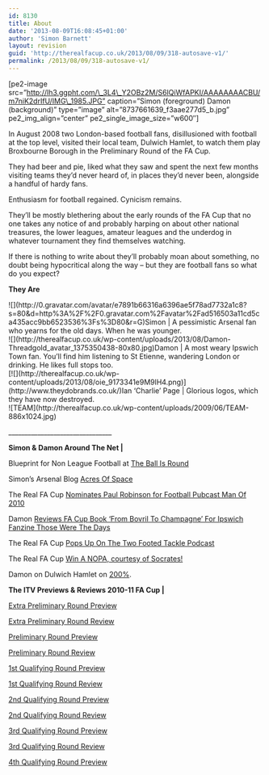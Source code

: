 ```yaml
---
id: 8130
title: About
date: '2013-08-09T16:08:45+01:00'
author: 'Simon Barnett'
layout: revision
guid: 'http://therealfacup.co.uk/2013/08/09/318-autosave-v1/'
permalink: /2013/08/09/318-autosave-v1/
---
```


\[pe2-image src=”http://lh3.ggpht.com/\_3L4\_Y2OBz2M/S6lQiWfAPKI/AAAAAAAACBU/m7niK2drIfU/IMG\_1985.JPG” caption=”Simon (foreground) Damon (background)” type=”image” alt=”8737661639\_f3aae277d5\_b.jpg” pe2\_img\_align=”center” pe2\_single\_image\_size=”w600″\]

In August 2008 two London-based football fans, disillusioned with football at the top level, visited their local team, Dulwich Hamlet, to watch them play Broxbourne Borough in the Preliminary Round of the FA Cup.

They had beer and pie, liked what they saw and spent the next few months visiting teams they’d never heard of, in places they’d never been, alongside a handful of hardy fans.

Enthusiasm for football regained. Cynicism remains.

They’ll be mostly blethering about the early rounds of the FA Cup that no one takes any notice of and probably harping on about other national treasures, the lower leagues, amateur leagues and the underdog in whatever tournament they find themselves watching.

If there is nothing to write about they’ll probably moan about something, no doubt being hypocritical along the way – but they are football fans so what do you expect?

**They Are**

<div class="about-profile">![](http://0.gravatar.com/avatar/e7891b66316a6396ae5f78ad7732a1c8?s=80&d=http%3A%2F%2F0.gravatar.com%2Favatar%2Fad516503a11cd5ca435acc9bb6523536%3Fs%3D80&r=G)Simon | A pessimistic Arsenal fan who yearns for the old days. When he was younger.

</div><div class="about-profile">![](http://therealfacup.co.uk/wp-content/uploads/2013/08/Damon-Threadgold_avatar_1375350438-80x80.jpg)Damon | A most weary Ipswich Town fan. You’ll find him listening to St Etienne, wandering London or drinking. He likes full stops too.

</div><div class="about-profile">[![](http://therealfacup.co.uk/wp-content/uploads/2013/08/oie_9173341e9M9lH4.png)](http://www.theydobrands.co.uk/)Ian ‘Charlie’ Page | Glorious logos, which they have now destroyed.

</div>![TEAM](http://therealfacup.co.uk/wp-content/uploads/2009/06/TEAM-886x1024.jpg)

\_\_\_\_\_\_\_\_\_\_\_\_\_\_\_\_\_\_\_\_\_\_\_\_\_\_\_\_\_\_\_\_

**Simon &amp; Damon Around The Net |**

Blueprint for Non League Football at [The Ball Is Round](http://theballisround.co.uk/2013/06/18/the-blueprint-for-the-future-of-non-league-football-lets-shake-up-the-fa-cup/)

Simon’s Arsenal Blog [Acres Of Space](http://acresofspace.co.uk/)

The Real FA Cup [Nominates Paul Robinson for Football Pubcast Man Of 2010](http://footballpubcast.clubfans.co.uk/2010/12/18/men-of-2010-paul-robinson/)

Damon [Reviews FA Cup Book ‘From Bovril To Champagne’ For Ipswich Fanzine Those Were The Days](http://www.twtd.co.uk/news.php?storyid=16953)

The Real FA Cup [Pops Up On The Two Footed Tackle Podcast](http://twofootedtackle.com/podcast/tft-podcast-ep-66-lee-harvey/)

The Real FA Cup [Win A NOPA, courtesy of Socrates!](http://s.ocrat.es/?p=315)

Damon on Dulwich Hamlet on [200%](http://twohundredpercent.net/?p=21642).

**The ITV Previews &amp; Reviews 2010-11 FA Cup |**

[Extra Preliminary Round Preview](http://www.itv.com/sport/football/facup/news/facupextrapreliminaryroundpreview/)

[Extra Preliminary Round Review](http://www.itv.com/sport/football/facup/news/facupextrapreliminaryroundreport/)

[Preliminary Round Preview](http://www.itv.com/sport/football/facup/news/facuppreliminaryroundpreview/)

[Preliminary Round Review](http://www.itv.com/sport/football/facup/news/facuppreliminaryroundreport/)

[1st Qualifying Round Preview](http://www.itv.com/sport/football/facup/news/facupfirstroundqualifyingpreview/)

[1st Qualifying Round Review](http://www.itv.com/sport/football/facup/news/facupfirstroundqualifyingreport/)

[2nd Qualifying Round Preview](http://www.itv.com/sport/football/facup/news/facup2ndroundqualifyingpreview/)

[2nd Qualifying Round Review](http://www.itv.com/sport/football/facup/news/facup2ndroundqualifyinghighlights/)

[3rd Qualifying Round Preview](http://www.itv.com/sport/football/facup/news/facup3rdroundqualifyingpreview/)

[3rd Qualifying Round Review](http://www.itv.com/sport/football/facup/news/facup3rdroundqualifyingresults/)

[4th Qualifying Round Preview](http://www.itv.com/sport/football/facup/news/facup4throundqualifyingpreview/)